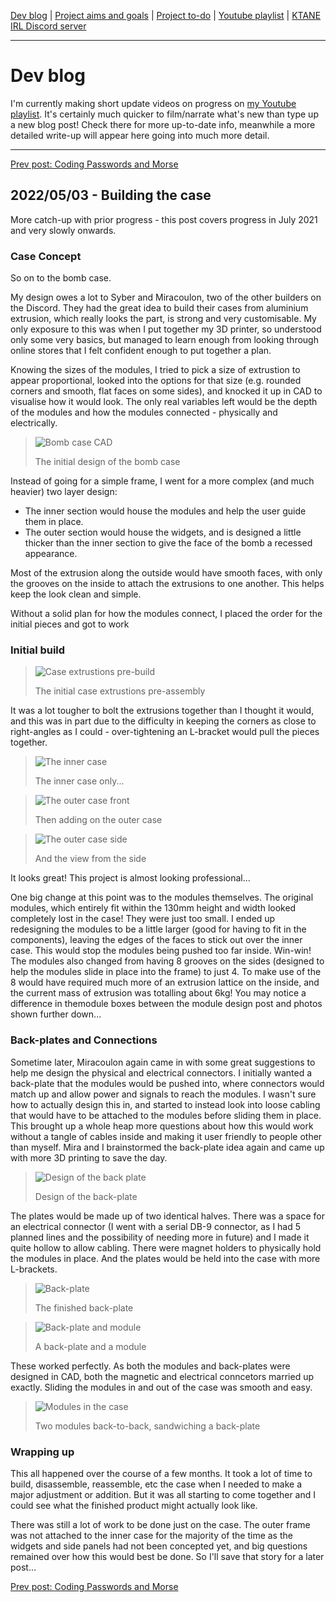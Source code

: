 [Dev blog](devblog.md) | [Project aims and goals](goals.md) | [Project to-do](todo.md) | [Youtube playlist](https://www.youtube.com/watch?v=8m7peVlW2mE&list=PLJqFvAhkcSkkks42zClG5WlvO1khFZCKK) | [KTANE IRL Discord server](https://discord.com/channels/711013430575890432)

---

# Dev blog
I'm currently making short update videos on progress on [my Youtube playlist](https://www.youtube.com/watch?v=8m7peVlW2mE&list=PLJqFvAhkcSkkks42zClG5WlvO1khFZCKK). It's certainly much quicker to film/narrate what's new than type up a new blog post! Check there for more up-to-date info, meanwhile a more detailed write-up will appear here going into much more detail.

---

[Prev post: Coding Passwords and Morse](devblog_11.md)

## 2022/05/03 - Building the case
More catch-up with prior progress - this post covers progress in July 2021 and very slowly onwards.

### Case Concept

So on to the bomb case.

My design owes a lot to Syber and Miracoulon, two of the other builders on the Discord. They had the great idea to build their cases from aluminium extrusion, which really looks the part, is strong and very customisable. My only exposure to this was when I put together my 3D printer, so understood only some very basics, but managed to learn enough from looking through online stores that I felt confident enough to put together a plan.

Knowing the sizes of the modules, I tried to pick a size of extrustion to appear proportional, looked into the options for that size (e.g. rounded corners and smooth, flat faces on some sides), and knocked it up in CAD to visualise how it would look. The only real variables left would be the depth of the modules and how the modules connected - physically and electrically.

> ![Bomb case CAD](https://i.imgur.com/9ShPnQB.png)
> 
> The initial design of the bomb case

Instead of going for a simple frame, I went for a more complex (and much heavier) two layer design:
- The inner section would house the modules and help the user guide them in place.
- The outer section would house the widgets, and is designed a little thicker than the inner section to give the face of the bomb a recessed appearance.

Most of the extrusion along the outside would have smooth faces, with only the grooves on the inside to attach the extrusions to one another. This helps keep the look clean and simple.

Without a solid plan for how the modules connect, I placed the order for the initial pieces and got to work

### Initial build

> ![Case extrustions pre-build](https://i.imgur.com/o9OyhRl.jpg)
> 
> The initial case extrustions pre-assembly

It was a lot tougher to bolt the extrusions together than I thought it would, and this was in part due to the difficulty in keeping the corners as close to right-angles as I could - over-tightening an L-bracket would pull the pieces together.

> ![The inner case](https://i.imgur.com/S3HfLdX.jpg)
> 
> The inner case only...

> ![The outer case front](https://i.imgur.com/XolBxrz.jpgg)
> 
> Then adding on the outer case

> ![The outer case side](https://i.imgur.com/1jr54XS.jpg)
> 
> And the view from the side

It looks great! This project is almost looking professional...

One big change at this point was to the modules themselves. The original modules, which entirely fit within the 130mm height and width looked completely lost in the case! They were just too small. I ended up redesigning the modules to be a little larger (good for having to fit in the components), leaving the edges of the faces to stick out over the inner case. This would stop the modules being pushed too far inside. Win-win! The modules also changed from having 8 grooves on the sides (designed to help the modules slide in place into the frame) to just 4. To make use of the 8 would have required much more of an extrusion lattice on the inside, and the current mass of extrusion was totalling about 6kg! You may notice a difference in themodule boxes between the module design post and photos shown further down...

### Back-plates and Connections

Sometime later, Miracoulon again came in with some great suggestions to help me design the physical and electrical connectors. I initially wanted a back-plate that the modules would be pushed into, where connectors would match up and allow power and signals to reach the modules. I wasn't sure how to actually design this in, and started to instead look into loose cabling that would have to be attached to the modules before sliding them in place. This brought up a whole heap more questions about how this would work without a tangle of cables inside and making it user friendly to people other than myself. Mira and I brainstormed the back-plate idea again and came up with more 3D printing to save the day.

> ![Design of the back plate](https://i.imgur.com/APkyNPH.png)
> 
> Design of the back-plate

The plates would be made up of two identical halves. There was a space for an electrical connector (I went with a serial DB-9 connector, as I had 5 planned lines and the possibility of needing more in future) and I made it quite hollow to allow cabling. There were magnet holders to physically hold the modules in place. And the plates would be held into the case with more L-brackets.

> ![Back-plate](https://i.imgur.com/dtITiYP.jpg)
> 
> The finished back-plate

> ![Back-plate and module](https://i.imgur.com/Zwc86AK.jpg)
> 
> A back-plate and a module

These worked perfectly. As both the modules and back-plates were designed in CAD, both the magnetic and electrical conncetors married up exactly. Sliding the modules in and out of the case was smooth and easy.

> ![Modules in the case](https://i.imgur.com/HSCafps.jpg)
> 
> Two modules back-to-back, sandwiching a back-plate

### Wrapping up

This all happened over the course of a few months. It took a lot of time to build, disassemble, reassemble, etc the case when I needed to make a major adjustment or addition. But it was all starting to come together and I could see what the finished product might actually look like.

There was still a lot of work to be done just on the case. The outer frame was not attached to the inner case for the majority of the time as the widgets and side panels had not been concepted yet, and big questions remained over how this would best be done. So I'll save that story for a later post...

[Prev post: Coding Passwords and Morse](devblog_11.md)
